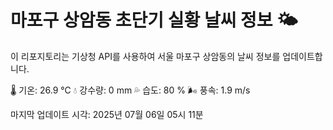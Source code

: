 
# 마포구 상암동 초단기 실황 날씨 정보 🌤️

이 리포지토리는 기상청 API를 사용하여 서울 마포구 상암동의 날씨 정보를 업데이트합니다. 

🌡️ 기온: 26.9 ℃
💧 강수량: 0 mm
💦 습도: 80 %
🌬️ 풍속: 1.9 m/s

마지막 업데이트 시각: 2025년 07월 06일 05시 11분    
